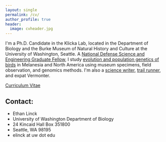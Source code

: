 ```yaml
---
layout: single
permalink: /cv/
author_profile: true
header: 
  image: cvheader.jpg
---
```


I'm a Ph.D. Candidate in the Klicka Lab, located in the Department of Biology and the Burke Museum of Natural History and Culture at the University of Washington, Seattle. A <a href="https://ndseg.asee.org/"> National Defense Science and Engineering Graduate Fellow</a>, I study <a href="https://elinck.github.io/research/">evolution and population genetics of birds</a> in Melanesia and North America using museum specimens, field observation, and genomics methods. I'm also a <a href="https://elinck.github.io/writing/">science writer</a>, <a href="https://elinck.github.io/writing/">trail runner</a>, and expat Vermonter. 

<div markdown="0"><a href="https://github.com/elinck/elinck_CV/blob/master/cv_test.pdf" class="btn">Curriculum Vitae</a></div>

## Contact: 

* Ethan Linck
* University of Washington Department of Biology
* 24 Kincaid Hall Box 351800
* Seattle, WA 98195
* elinck at uw dot edu


